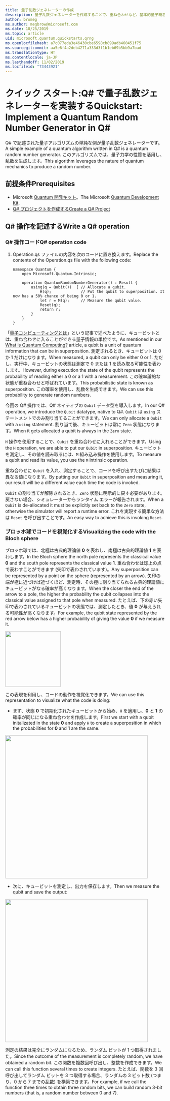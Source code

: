 ```yaml
---
title: 量子乱数ジェネレーターの作成
description: 量子乱数ジェネレーターを作成することで、重ね合わせなど、基本的量子概念を実証する Q# プロジェクトを構築します。
author: bromeg
ms.author: megbrow@microsoft.com
ms.date: 10/25/2019
ms.topic: article
uid: microsoft.quantum.quickstarts.qrng
ms.openlocfilehash: a7c077eda3e46430cbe6598cb899adb460451f75
ms.sourcegitcommit: aa5e6f4a2deb4271a333d3f1b1eb69b5bb9a7bad
ms.translationtype: HT
ms.contentlocale: ja-JP
ms.lasthandoff: 11/02/2019
ms.locfileid: "73443921"
---
```

# <a name="quickstart-implement-a-quantum-random-number-generator-in-q"></a><span data-ttu-id="334cc-103">クイック スタート:Q# で量子乱数ジェネレーターを実装する</span><span class="sxs-lookup"><span data-stu-id="334cc-103">Quickstart: Implement a Quantum Random Number Generator in Q#</span></span>
<span data-ttu-id="334cc-104">Q# で記述された量子アルゴリズムの単純な例が量子乱数ジェネレーターです。</span><span class="sxs-lookup"><span data-stu-id="334cc-104">A simple example of a quantum algorithm written in Q# is a quantum random number generator.</span></span> <span data-ttu-id="334cc-105">このアルゴリズムでは、量子力学の性質を活用し、乱数を生成します。</span><span class="sxs-lookup"><span data-stu-id="334cc-105">This algorithm leverages the nature of quantum mechanics to produce a random number.</span></span> 

## <a name="prerequisites"></a><span data-ttu-id="334cc-106">前提条件</span><span class="sxs-lookup"><span data-stu-id="334cc-106">Prerequisites</span></span>

- <span data-ttu-id="334cc-107">Microsoft [Quantum 開発キット](xref:microsoft.quantum.install)。</span><span class="sxs-lookup"><span data-stu-id="334cc-107">The Microsoft [Quantum Development Kit](xref:microsoft.quantum.install).</span></span>
- [<span data-ttu-id="334cc-108">Q# プロジェクトを作成する</span><span class="sxs-lookup"><span data-stu-id="334cc-108">Create a Q# Project</span></span>](xref:microsoft.quantum.howto.createproject)


## <a name="write-a-q-operation"></a><span data-ttu-id="334cc-109">Q# 操作を記述する</span><span class="sxs-lookup"><span data-stu-id="334cc-109">Write a Q# operation</span></span>

### <a name="q-operation-code"></a><span data-ttu-id="334cc-110">Q# 操作コード</span><span class="sxs-lookup"><span data-stu-id="334cc-110">Q# operation code</span></span>

1. <span data-ttu-id="334cc-111">Operation.qs ファイルの内容を次のコードに置き換えます。</span><span class="sxs-lookup"><span data-stu-id="334cc-111">Replace the contents of the Operation.qs file with the following code:</span></span>

    ```qsharp
    namespace Quantum {
        open Microsoft.Quantum.Intrinsic;

        operation QuantumRandomNumberGenerator() : Result {
            using(q = Qubit())  { // Allocate a qubit.
                H(q);             // Put the qubit to superposition. It now has a 50% chance of being 0 or 1.
                let r = M(q);     // Measure the qubit value.
                Reset(q);
                return r;
            }
        }
    }
    ```

<span data-ttu-id="334cc-112">「[量子コンピューティングとは](xref:microsoft.quantum.overview.what)」という記事で述べたように、キュービットとは、重ね合わせに入ることができる量子情報の単位です。</span><span class="sxs-lookup"><span data-stu-id="334cc-112">As mentioned in our [What is Quantum Computing?](xref:microsoft.quantum.overview.what) article, a qubit is a unit of quantum information that can be in superposition.</span></span> <span data-ttu-id="334cc-113">測定されるとき、キュービットは 0 か 1 だけになります。</span><span class="sxs-lookup"><span data-stu-id="334cc-113">When measured, a qubit can only be either 0 or 1.</span></span> <span data-ttu-id="334cc-114">ただし、実行中、キュービットの状態は測定で 0 または 1 を読み取る可能性を表わします。</span><span class="sxs-lookup"><span data-stu-id="334cc-114">However, during execution the state of the qubit represents the probability of reading either a 0 or a 1 with a measurement.</span></span> <span data-ttu-id="334cc-115">この確率論的な状態が重ね合わせと呼ばれています。</span><span class="sxs-lookup"><span data-stu-id="334cc-115">This probabilistic state is known as superposition.</span></span> <span data-ttu-id="334cc-116">この確率を使用し、乱数を生成できます。</span><span class="sxs-lookup"><span data-stu-id="334cc-116">We can use this probability to generate random numbers.</span></span>

<span data-ttu-id="334cc-117">今回の Q# 操作では、Q# ネイティブの `Qubit` データ型を導入します。</span><span class="sxs-lookup"><span data-stu-id="334cc-117">In our Q# operation, we introduce the `Qubit` datatype, native to Q#.</span></span> <span data-ttu-id="334cc-118">`Qubit` は `using` ステートメントでのみ割り当てることができます。</span><span class="sxs-lookup"><span data-stu-id="334cc-118">We can only allocate a `Qubit` with a `using` statement.</span></span> <span data-ttu-id="334cc-119">割り当て後、キュービットは常に `Zero` 状態になります。</span><span class="sxs-lookup"><span data-stu-id="334cc-119">When it gets allocated a qubit is always in the `Zero`  state.</span></span> 

<span data-ttu-id="334cc-120">`H` 操作を使用することで、`Qubit` を重ね合わせに入れることができます。</span><span class="sxs-lookup"><span data-stu-id="334cc-120">Using the `H` operation, we are able to put our `Qubit` in superposition.</span></span> <span data-ttu-id="334cc-121">キュービットを測定し、その値を読み取るには、`M` 組み込み操作を使用します。</span><span class="sxs-lookup"><span data-stu-id="334cc-121">To measure a qubit and read its value, you use the `M` intrinsic operation.</span></span>

<span data-ttu-id="334cc-122">重ね合わせに `Qubit` を入れ、測定することで、コードを呼び出すたびに結果は異なる値になります。</span><span class="sxs-lookup"><span data-stu-id="334cc-122">By putting our `Qubit` in superposition and measuring it, our result will be a different value each time the code is invoked.</span></span> 

<span data-ttu-id="334cc-123">`Qubit` の割り当てが解除されるとき、`Zero` 状態に明示的に戻す必要があります。戻さない場合、シミュレーターからランタイム エラーが報告されます。</span><span class="sxs-lookup"><span data-stu-id="334cc-123">When a `Qubit` is de-allocated it must be explicitly set back to the `Zero` state, otherwise the simulator will report a runtime error.</span></span> <span data-ttu-id="334cc-124">これを実現する簡単な方法は `Reset` を呼び出すことです。</span><span class="sxs-lookup"><span data-stu-id="334cc-124">An easy way to achieve this is invoking `Reset`.</span></span>

### <a name="visualizing-the-code-with-the-bloch-sphere"></a><span data-ttu-id="334cc-125">ブロッホ球でコードを視覚化する</span><span class="sxs-lookup"><span data-stu-id="334cc-125">Visualizing the code with the Bloch sphere</span></span>

<span data-ttu-id="334cc-126">ブロッホ球では、北極は古典的理論値 **0** を表わし、南極は古典的理論値 **1** を表わします。</span><span class="sxs-lookup"><span data-stu-id="334cc-126">In the Bloch sphere the north pole represents the classical value **0** and the south pole represents the classical value **1**.</span></span> <span data-ttu-id="334cc-127">重ね合わせは球上の点で表わすことができます (矢印で表わされています)。</span><span class="sxs-lookup"><span data-stu-id="334cc-127">Any superposition can be represented by a point on the sphere (represented by an arrow).</span></span> <span data-ttu-id="334cc-128">矢印の端が極に近づけば近づくほど、測定時、その極に割り当てられる古典的理論値にキュービットがなる確率が高くなります。</span><span class="sxs-lookup"><span data-stu-id="334cc-128">When the closer the end of the arrow to a pole, the higher the probability the qubit collapses into the classical value assigned to that pole when measured.</span></span> <span data-ttu-id="334cc-129">たとえば、下の赤い矢印で表わされているキュービットの状態では、測定したとき、値 **0** が与えられる可能性が高くなります。</span><span class="sxs-lookup"><span data-stu-id="334cc-129">For example, the qubit state represented by the red arrow below has a higher probability of giving the value **0** if we measure it.</span></span>

<img src="./Bloch.svg" width="175">

<span data-ttu-id="334cc-130">この表現を利用し、コードの動作を視覚化できます。</span><span class="sxs-lookup"><span data-stu-id="334cc-130">We can use this representation to visualize what the code is doing:</span></span>

* <span data-ttu-id="334cc-131">まず、状態 **0** で初期化されたキュービットから始め、`H` を適用し、**0** と **1** の確率が同じになる重ね合わせを作成します。</span><span class="sxs-lookup"><span data-stu-id="334cc-131">First we start with a qubit initalizated in the state **0** and apply `H` to create a superposition in which the probabilities for **0** and **1** are the same.</span></span>

<img src="./H.svg" width="450">

* <span data-ttu-id="334cc-132">次に、キュービットを測定し、出力を保存します。</span><span class="sxs-lookup"><span data-stu-id="334cc-132">Then we measure the qubit and save the output:</span></span>

<img src="./Measurement2.svg" width="450">

<span data-ttu-id="334cc-133">測定の結果は完全にランダムになるため、ランダム ビットが 1 つ取得されました。</span><span class="sxs-lookup"><span data-stu-id="334cc-133">Since the outcome of the measurement is completely random, we have obtained a random bit.</span></span> <span data-ttu-id="334cc-134">この関数を複数回呼び出し、整数を作成できます。</span><span class="sxs-lookup"><span data-stu-id="334cc-134">We can call this function several times to create integers.</span></span> <span data-ttu-id="334cc-135">たとえば、関数を 3 回呼び出してランダム ビットを 3 つ取得する場合、ランダムの 3 ビット数 (つまり、0 から 7 までの乱数) を構築できます。</span><span class="sxs-lookup"><span data-stu-id="334cc-135">For example, if we call the function three times to obtain three random bits, we can build random 3-bit numbers (that is, a random number between 0 and 7).</span></span>
